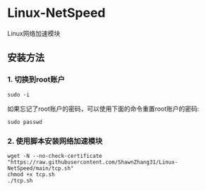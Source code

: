 # Linux-NetSpeed

Linux网络加速模块

## 安装方法
### 1. 切换到root账户

```
sudo -i
```

如果忘记了root账户的密码，可以使用下面的命令重置root账户的密码:

```
sudo passwd
```

### 2. 使用脚本安装网络加速模块

```
wget -N --no-check-certificate "https://raw.githubusercontent.com/ShawnZhang31/Linux-NetSpeed/main/tcp.sh"
chmod +x tcp.sh
./tcp.sh
```
